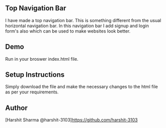 ## Top Navigation Bar
I have made a top navigation bar. This is something different from the usual horizontal navigation bar. In this  navigation bar I add signup and login form's also which can be used to make websites look better.

## Demo
Run in your broswer index.html file.

## Setup Instructions
Simply download the file and make the necessary changes to the html file as per your requirements.

## Author
[Harshit Sharma @harshit-3103]https://github.com/harshit-3103